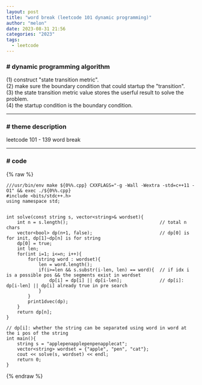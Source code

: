 ```yaml
---
layout: post
title: "word break (leetcode 101 dynamic programming)"
author: "melon"
date: 2023-08-31 21:56
categories: "2023"
tags:
  - leetcode
---
```


### # dynamic programming algorithm
(1) construct "state transition metric".  
(2) make sure the boundary condition that could startup the "transition".  
(3) the state transition metric value stores the userful result to solve the problem.  
(4) the startup condition is the boundary condition.

<hr>

### # theme description
leetcode 101 - 139 word break 

<hr>

### # code
{% raw %}
```text
///usr/bin/env make ${0%%.cpp} CXXFLAGS="-g -Wall -Wextra -std=c++11 -O1" && exec ./${0%%.cpp}
#include <bits/stdc++.h>
using namespace std;


int solve(const string s, vector<string>& wordset){
    int n = s.length();                                  // total n chars
    vector<bool> dp(n+1, false);                         // dp[0] is for init, dp[1]~dp[n] is for string
    dp[0] = true;
    int len;
    for(int i=1; i<=n; i++){
        for(string word : wordset){
            len = word.length();
            if(i>=len && s.substr(i-len, len) == word){  // if idx i is a possible pos && the segments exist in wordset
                dp[i] = dp[i] || dp[i-len];              // dp[i]: dp[i-len] || dp[i] already true in pre search
            }
        }
        print1dvec(dp);
    }
    return dp[n];
}

// dp[i]: whether the string can be separated using word in word at the i pos of the string
int main(){
    string s = "applepenapplepenpenapplecat";
    vector<string> wordset = {"apple", "pen", "cat"};
    cout << solve(s, wordset) << endl;
    return 0;
}
```
{% endraw %}
